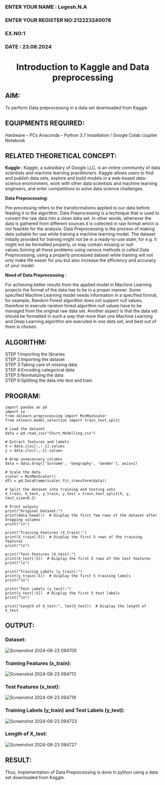 <H3>ENTER YOUR NAME       : Logesh.N.A</H3>
<H3>ENTER YOUR REGISTER NO:212223240078</H3>
<H3>EX.NO:1</H3>
<H3>DATE : 23.08.2024</H3>
<H1 ALIGN =CENTER> Introduction to Kaggle and Data preprocessing</H1>

## AIM:

To perform Data preprocessing in a data set downloaded from Kaggle

## EQUIPMENTS REQUIRED:
Hardware – PCs
Anaconda – Python 3.7 Installation / Google Colab /Jupiter Notebook

## RELATED THEORETICAL CONCEPT:

**Kaggle :**
Kaggle, a subsidiary of Google LLC, is an online community of data scientists and machine learning practitioners. Kaggle allows users to find and publish data sets, explore and build models in a web-based data-science environment, work with other data scientists and machine learning engineers, and enter competitions to solve data science challenges.

**Data Preprocessing:**

Pre-processing refers to the transformations applied to our data before feeding it to the algorithm. Data Preprocessing is a technique that is used to convert the raw data into a clean data set. In other words, whenever the data is gathered from different sources it is collected in raw format which is not feasible for the analysis.
Data Preprocessing is the process of making data suitable for use while training a machine learning model. The dataset initially provided for training might not be in a ready-to-use state, for e.g. it might not be formatted properly, or may contain missing or null values.Solving all these problems using various methods is called Data Preprocessing, using a properly processed dataset while training will not only make life easier for you but also increase the efficiency and accuracy of your model.

**Need of Data Preprocessing :**

For achieving better results from the applied model in Machine Learning projects the format of the data has to be in a proper manner. Some specified Machine Learning model needs information in a specified format, for example, Random Forest algorithm does not support null values, therefore to execute random forest algorithm null values have to be managed from the original raw data set.
Another aspect is that the data set should be formatted in such a way that more than one Machine Learning and Deep Learning algorithm are executed in one data set, and best out of them is chosen.


## ALGORITHM:
STEP 1:Importing the libraries<BR>
STEP 2:Importing the dataset<BR>
STEP 3:Taking care of missing data<BR>
STEP 4:Encoding categorical data<BR>
STEP 5:Normalizing the data<BR>
STEP 6:Splitting the data into test and train<BR>

##  PROGRAM:
```
import pandas as pd
import io
from sklearn.preprocessing import MinMaxScaler
from sklearn.model_selection import train_test_split

# Load the dataset
data = pd.read_csv("Churn_Modelling.csv")

# Extract features and labels
X = data.iloc[:,:-1].values
y = data.iloc[:,-1].values

# Drop unnecessary columns
data = data.drop(['Surname', 'Geography', 'Gender'], axis=1)

# Scale the data
scaler = MinMaxScaler()
df1 = pd.DataFrame(scaler.fit_transform(data))

# Split the dataset into training and testing sets
X_train, X_test, y_train, y_test = train_test_split(X, y, test_size=0.2)

# Print outputs
print("Original Dataset:")
print(data.head())  # Display the first few rows of the dataset after dropping columns
print("\n")

print("Training Features (X_train):")
print(X_train[:5])  # Display the first 5 rows of the training features
print("\n")

print("Test Features (X_test):")
print(X_test[:5])  # Display the first 5 rows of the test features
print("\n")

print("Training Labels (y_train):")
print(y_train[:5])  # Display the first 5 training labels
print("\n")

print("Test Labels (y_test):")
print(y_test[:5])  # Display the first 5 test labels
print("\n")

print("Length of X_test:", len(X_test))  # Display the length of X_test

```
## OUTPUT:
### Dataset:
![Screenshot 2024-08-23 094705](https://github.com/user-attachments/assets/7aeceb69-ed89-4ba0-b535-8d1885c08abc)
### Training Features (x_train):
![Screenshot 2024-08-23 094713](https://github.com/user-attachments/assets/7e615dda-5bfc-4be3-8855-934e12f6e553)
### Test Features (x_test):
![Screenshot 2024-08-23 094719](https://github.com/user-attachments/assets/aee1b82d-e94a-41fe-b225-a13b3ac33978)
### Training Labels (y_train) and Test Labels (y_test):
![Screenshot 2024-08-23 094723](https://github.com/user-attachments/assets/884fc406-dfa5-499c-bc43-13439fbd6f93)
### Length of X_test:
![Screenshot 2024-08-23 094727](https://github.com/user-attachments/assets/bf5f4753-6776-4f34-a0b9-b66ecf029036)



## RESULT:
Thus, Implementation of Data Preprocessing is done in python  using a data set downloaded from Kaggle.


